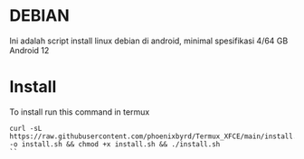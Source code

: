 # DEBIAN

Ini adalah script install linux debian di android, minimal spesifikasi 4/64 GB Android 12  

# Install

To install run this command in termux

```
curl -sL https://raw.githubusercontent.com/phoenixbyrd/Termux_XFCE/main/install.sh -o install.sh && chmod +x install.sh && ./install.sh
``